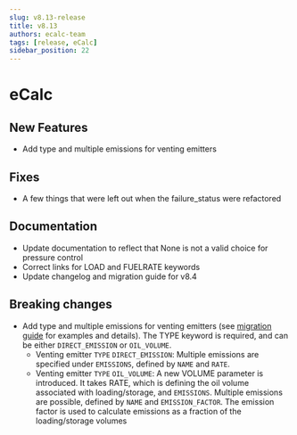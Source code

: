 ```yaml
---
slug: v8.13-release
title: v8.13
authors: ecalc-team
tags: [release, eCalc]
sidebar_position: 22
---
```


# eCalc

## New Features

- Add type and multiple emissions for venting emitters

## Fixes

- A few things that were left out when the failure_status were refactored

## Documentation
- Update documentation to reflect that None is not a valid choice for pressure control
- Correct links for LOAD and FUELRATE keywords
- Update changelog and migration guide for v8.4

## Breaking changes
- Add type and multiple emissions for venting emitters (see [migration guide](/about/migration_guides/v8.12_to_v8.13.md) for examples and details). The TYPE keyword is required, and can be either `DIRECT_EMISSION` or `OIL_VOLUME`.
  - Venting emitter `TYPE` `DIRECT_EMISSION`: Multiple emissions are specified under `EMISSIONS`, defined by `NAME` and `RATE`.
  - Venting emitter `TYPE` `OIL_VOLUME`: A new VOLUME parameter is introduced. It takes RATE, which is defining the oil volume associated with loading/storage, and `EMISSIONS`. Multiple emissions are possible, defined by `NAME` and `EMISSION_FACTOR`. The emission factor is used to calculate emissions as a fraction of the loading/storage volumes
